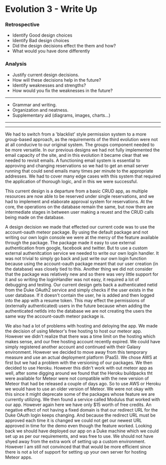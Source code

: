# Evolution 3 - Write Up

### Retrospective


- Identify Good design choices
- Identify Bad design choices
- Did the design decisions effect the them and how?
- What would you have done differently



### Analysis

- Justify current design decisions.
- How will these decisions help in the future?
- Identify weaknesses and strengths?
- How would you fix the weaknesses in the future?

------------
- Grammar and writing.
- Organization and neatness.
- Supplementary aid (diagrams, images, charts...)



--------------

--------------


We had to switch from a 'blacklist' style permission system to a more group-based approach, as the requirements of the third evolution were not at all conducive to our original system. The groups component needed to be more versatile. 
In our previous designs we had not fully implemented the email capacity of the site, and in this evolution it became clear that we needed to revisit emails. A functioning email system is essential to approving and changing reservations so we had to get an email server running that could send emails many times per minute to the appropriate addresses. We had to cover many edge cases with this system that required the application of thorough logic, and in this we were successful.

This current design is a departure from a basic CRUD app, as multiple resources are now able to be reserved under single reservations, and we had to implement and elaborate approval system for reservations. At the core, the operations on the database remain the same, but now there are intermediate stages in between user making a reuest and the CRUD calls being made on the database.


A design decision we made that effected our current code was to use the account-oauth meteor package. By using the default package and not writing our own login console we were at the mercy of the feature available through the package. The package made it easy to use external authentication from google, facebook and twitter. But to use a custom external authenitcation service we needed to write our own login handler. It was not trivial to simply go back and just write our own login function because using the account-oauth package meant that our user creation (in the database) was closely tied to this. Another thing we did not consider that the package was relatively new and so there was very little support for it and so writing the loginHandler was not easy, it required a lot of debugging and testing. Our current design gets back a authenticated netid from the Duke OAuth2 service and simply checks if the user exists in the user database. If it doesn't contain the user, he is added and then logged into the app with a resume token. This may effect the permissions of (externally authenticated) users in the future because when adding the authenticated netIds into the database we are not creating the users the same way the account-oauth meteor package is.


We also had a lot of problems with hosting and deloying the app. We made the decision of using Meteor's free hosting to host our meteor app. However we didn't realize that there was a time limit on the hosting which makes sense, and our free hosting account recently expired. We could have simply registered another account and continued with their Galaxy environment. However we decided to move away from this temporary measure and use an actual deployment platform (PaaS). We chose AWS at first but we had a problem with the versioning of our packages. We then decided to use Heroku. However this didn't work with out meteor app as well, after some digging around we found that the Heroku buildpacks tht were available for Meteor were not compatible with the new version of Meteor that had be released a couple of days ago. So to use AWS or Heroku we would have to use an older version of Meteor. We were not okay with this since it might deprecate some of the packages whose feature we are currently utilizing. We then found a service called Modulus that worked with our app. However again here we have only $15 worth of free credits. An negative effect of not having a fixed domain is that our redirect URL for the Duke OAuth login keeps changing. And because the redirect URL must be approved each time it is changed we could not get our newest URL approved in time for the demo even though the feature worked. Looking back we should have deployed our app on a Duke machine which we could set up as per our requirements, and was free to use. We should not have shyed away from the extra work of setting up a custom environment. However I am still not convinced that that would be more efficient since there is not a lot of support for setting up your own server for hosting Meteor apps.
